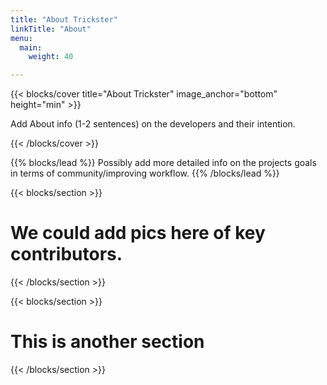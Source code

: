 ```yaml
---
title: "About Trickster"
linkTitle: "About"
menu:
  main:
    weight: 40

---
```



{{< blocks/cover title="About Trickster" image_anchor="bottom" height="min" >}}

<p class="lead mt-5">Add About info (1-2 sentences) on the developers and their intention. 
</p>

{{< /blocks/cover >}}

{{% blocks/lead %}}
Possibly add more detailed info on the projects goals in terms of community/improving workflow. 
{{% /blocks/lead %}}


{{< blocks/section >}}
<div class="col-12">
<h1 class="text-center">We could add pics here of key contributors.</h1>
</div>

{{< /blocks/section >}}


{{< blocks/section >}}

<div class="col-12">
<h1 class="text-center">This is another section</h1>
</div>

{{< /blocks/section >}}
